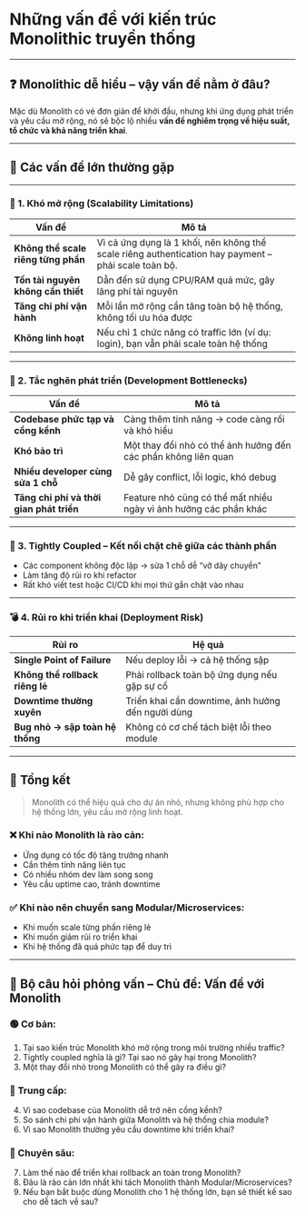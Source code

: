 # Những vấn đề với kiến trúc Monolithic truyền thống

---

## ❓ Monolithic dễ hiểu – vậy vấn đề nằm ở đâu?

Mặc dù Monolith có vẻ đơn giản để khởi đầu, nhưng khi ứng dụng phát triển và yêu cầu mở rộng, nó sẽ bộc lộ nhiều **vấn đề nghiêm trọng về hiệu suất, tổ chức và khả năng triển khai**.

---

## 🧱 Các vấn đề lớn thường gặp

---

### 🚧 1. Khó mở rộng (Scalability Limitations)

| Vấn đề | Mô tả |
|--------|------|
| **Không thể scale riêng từng phần** | Vì cả ứng dụng là 1 khối, nên không thể scale riêng authentication hay payment – phải scale toàn bộ. |
| **Tốn tài nguyên không cần thiết** | Dẫn đến sử dụng CPU/RAM quá mức, gây lãng phí tài nguyên |
| **Tăng chi phí vận hành** | Mỗi lần mở rộng cần tăng toàn bộ hệ thống, không tối ưu hóa được |
| **Không linh hoạt** | Nếu chỉ 1 chức năng có traffic lớn (ví dụ: login), bạn vẫn phải scale toàn hệ thống |

---

### 🐌 2. Tắc nghẽn phát triển (Development Bottlenecks)

| Vấn đề | Mô tả |
|--------|------|
| **Codebase phức tạp và cồng kềnh** | Càng thêm tính năng → code càng rối và khó hiểu |
| **Khó bảo trì** | Một thay đổi nhỏ có thể ảnh hưởng đến các phần không liên quan |
| **Nhiều developer cùng sửa 1 chỗ** | Dễ gây conflict, lỗi logic, khó debug |
| **Tăng chi phí và thời gian phát triển** | Feature nhỏ cũng có thể mất nhiều ngày vì ảnh hưởng các phần khác |

---

### 🔗 3. Tightly Coupled – Kết nối chặt chẽ giữa các thành phần

- Các component không độc lập → sửa 1 chỗ dễ “vỡ dây chuyền”
- Làm tăng độ rủi ro khi refactor
- Rất khó viết test hoặc CI/CD khi mọi thứ gắn chặt vào nhau

---

### 💣 4. Rủi ro khi triển khai (Deployment Risk)

| Rủi ro | Hệ quả |
|--------|--------|
| **Single Point of Failure** | Nếu deploy lỗi → cả hệ thống sập |
| **Không thể rollback riêng lẻ** | Phải rollback toàn bộ ứng dụng nếu gặp sự cố |
| **Downtime thường xuyên** | Triển khai cần downtime, ảnh hưởng đến người dùng |
| **Bug nhỏ → sập toàn hệ thống** | Không có cơ chế tách biệt lỗi theo module |

---

## 📌 Tổng kết

> Monolith có thể hiệu quả cho dự án nhỏ, nhưng không phù hợp cho hệ thống lớn, yêu cầu mở rộng linh hoạt.

### ❌ Khi nào **Monolith là rào cản**:
- Ứng dụng có tốc độ tăng trưởng nhanh
- Cần thêm tính năng liên tục
- Có nhiều nhóm dev làm song song
- Yêu cầu uptime cao, tránh downtime

### ✅ Khi nào **nên chuyển sang Modular/Microservices**:
- Khi muốn scale từng phần riêng lẻ
- Khi muốn giảm rủi ro triển khai
- Khi hệ thống đã quá phức tạp để duy trì

---

## 🎯 Bộ câu hỏi phỏng vấn – Chủ đề: Vấn đề với Monolith

### 🟢 Cơ bản:
1. Tại sao kiến trúc Monolith khó mở rộng trong môi trường nhiều traffic?
2. Tightly coupled nghĩa là gì? Tại sao nó gây hại trong Monolith?
3. Một thay đổi nhỏ trong Monolith có thể gây ra điều gì?

### 🔵 Trung cấp:
4. Vì sao codebase của Monolith dễ trở nên cồng kềnh?
5. So sánh chi phí vận hành giữa Monolith và hệ thống chia module?
6. Vì sao Monolith thường yêu cầu downtime khi triển khai?

### 🔴 Chuyên sâu:
7. Làm thế nào để triển khai rollback an toàn trong Monolith?
8. Đâu là rào cản lớn nhất khi tách Monolith thành Modular/Microservices?
9. Nếu bạn bắt buộc dùng Monolith cho 1 hệ thống lớn, bạn sẽ thiết kế sao cho dễ tách về sau?

